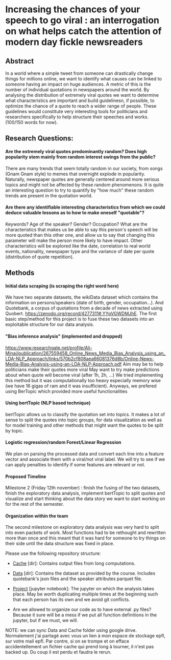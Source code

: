 
# Increasing the chances of your speech to go viral : an interrogation on what helps catch the attention of modern day fickle newsreaders 



## Abstract 
In a world where a simple tweet from someone can drastically change things for millions online, we want to identify what causes can be linked to someone having an impact on huge audiences. A metric of this is the number of individual quotations in newspapers around the world. By analysing the distribution of extremely viral quotes we want to determine what characteristics are important and build guidelinesn, if possible, to optimize the chance of a quote to reach a wider range of people. These guidelines would constitute very interesting tools for politicians and researchers specifically to help structure their speeches and works. (100/150 words for now).


## **Research Questions:**

#### **Are the extremely viral quotes predominantly random? Does high popularity stem mainly from random interest swings from the public?**
There are many trends that seem totally random in our society, from songs (Gnam Gnam style) to memes that overnight explode in popularity. Naturally, newspaper quotes are generally centered around more serious topics and might not be affected by these random phenomenons. It is quite an interesting question to try to quantify by "how much" these random trends are present in the quotation world.

#### **Are there any identifiable interesting characteristics from which we could deduce valuable lessons as to how to make oneself "quotable"?**
Keywords? Age of the speaker? Gender? Occupation? What are the characteristics that makes us be able to say this person's speech will be more quoted than this other one, and allow us to say that changing this parameter will make the person more likely to have impact.
Other characteristics will be explored like the date, correlation to real world events, nationality, newspaper type and the variance of date per quote (distribution of quote repetition).

## Methods

#### Initial data scraping (is scraping the right word here)
We have two separate datasets, the wikiData dataset which contains the information on persons/speakers (date of birth, gender, occupation...). And Quotebank, a corpus of quotations from a decade of news extracted using Quobert. https://zenodo.org/record/4277311#.YYpVGWDMJhE. The first basic step/method for this project is to fuse these two datasets into an exploitable structure for our data analysis. 

#### "Bias inference analysis" (implemented and dropped)
https://www.researchgate.net/profile/Ali-Minai/publication/267559458_Online_News_Media_Bias_Analysis_using_an_LDA-NLP_Approach/links/570b2cf808aea66081376d8b/Online-News-Media-Bias-Analysis-using-an-LDA-NLP-Approach.pdf
Aim may be to help politicians make their quotes more viral
May want to try make predictions about when quote will become viral (after 1h, 2h, ...)
We tried implementing this method but it was computationally too heavy especially memory wise (we have 16 gigas of ram and it was insufficient). Anyways, we prefered using
BerTopic which provided more useful functionalities

#### Using bertTopic (NLP based technique)
bertTopic allows us to classify the quotation set into topics. It makes a lot of sense to split the quotes into topic groups, for data visualization as well as for model training and other methods that might want the quotes to be split by topic. 

#### Logistic regression/random Forest/Linear Regression
We plan on parsing the processed data and convert each line into a feature vector and associate them with a viral/not viral label.
We will try to see if we can apply penalties to identify if some features are relevant or not.  

 
#### Proposed Timeline
Milestone 2 (Friday 12th november) : finish the fusing of the two datasets, finish the exploratory data analysis, implement bertTopic to split quotes and visualize and start thinking about the data story we want to start working on for the rest of the semester. 

#### Organization within the team
The second milestone on exploratory data analysis was very hard to split into even packets of work. Most functions had to be rethought and rewritten more than once and this meant that it was hard for someone to try things on their side until the data structure was fixed in place. 



Please use the following repository structure:

- [Cache](Cache) [dir]: Contains output files from long computations.
- [Data](Data) [dir]: Contains the dataset as provided by the course. Includes quotebank's json files and the speaker attributes parquet file.
- [Project](Project.ipynb) [jupyter notebook]: The jupyter on which the analysis takes place. May be worth duplicating multiple times at the beginning such that each person has its own and we avoid git conflicts.

- Are we allowed to organize our code as to have external .py files? Because it sure will be a mess if we put all function definitions in the jupyter, but if we must, we will.

NOTE: we can sync Data and Cache folder using google drive. Normalement j'ai partagé avec vous un lien à mon espace de stockage epfl, sur votre mail epfl.
Par contre, si on se trompe et on efface accidentellement un fichier cache qui prend long à tourner, il n'est pas backed up. Du coup il est perdu et faudra le rerun.
